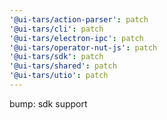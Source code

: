 ```yaml
---
'@ui-tars/action-parser': patch
'@ui-tars/cli': patch
'@ui-tars/electron-ipc': patch
'@ui-tars/operator-nut-js': patch
'@ui-tars/sdk': patch
'@ui-tars/shared': patch
'@ui-tars/utio': patch
---
```


bump: sdk support
